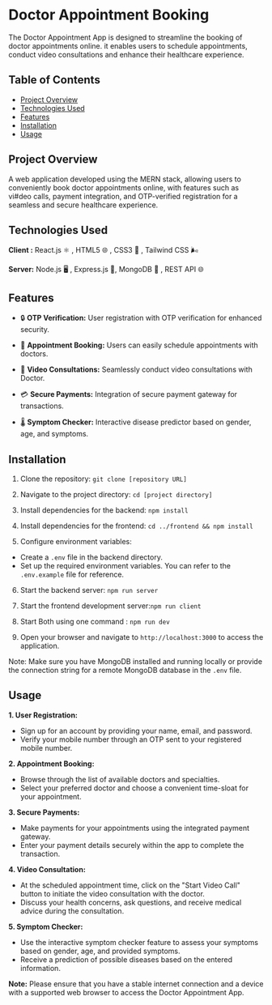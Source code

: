 
# Doctor Appointment Booking

The Doctor Appointment App is designed to streamline the booking of doctor appointments online. it enables users to schedule appointments, conduct video consultations and enhance their healthcare experience.

## Table of Contents

- [Project Overview](#project-overview)
- [Technologies Used](#technologies-used)
- [Features](#features)
- [Installation](#installation)
- [Usage](#usage)

## Project Overview

A web application developed using the MERN stack, allowing users to conveniently book doctor appointments online, with features such as vi#deo calls, payment integration, and OTP-verified registration for a seamless and secure healthcare experience.

## Technologies Used

**Client :** React.js ⚛️ , HTML5 🌐 , CSS3 🎨 , Tailwind CSS 🌬️

**Server:** Node.js 🖥️ , Express.js 🚀, MongoDB 🍃 , REST API 🌐 

## Features

- 🔒 **OTP Verification:** User registration with OTP verification for enhanced security.

- 📅 **Appointment Booking:** Users can easily schedule appointments with doctors.

- 🎥 **Video Consultations:** Seamlessly conduct video consultations with Doctor.

- 💳 **Secure Payments:** Integration of secure payment gateway for transactions.

- 🌡️ **Symptom Checker:** Interactive disease predictor based on gender, age, and symptoms.


## Installation

1. Clone the repository: `git clone [repository URL]`

2. Navigate to the project directory: `cd [project directory]`

3. Install dependencies for the backend: `npm install`

4. Install dependencies for the frontend: `cd ../frontend && npm install`


5. Configure environment variables:
- Create a `.env` file in the backend directory.
- Set up the required environment variables. You can refer to the `.env.example` file for reference.

6. Start the backend server: `npm run server`


7. Start the frontend development server:`npm run client`

8. Start Both using one command : `npm run dev`


9. Open your browser and navigate to `http://localhost:3000` to access the application.

Note: Make sure you have MongoDB installed and running locally or provide the connection string for a remote MongoDB database in the `.env` file.

## Usage

**1. User Registration:**
   - Sign up for an account by providing your name, email, and password.
   - Verify your mobile number through an OTP sent to your registered mobile number.

**2. Appointment Booking:**
   - Browse through the list of available doctors and specialties.
   - Select your preferred doctor and choose a convenient time-sloat for your appointment.

**3. Secure Payments:**
   - Make payments for your appointments using the integrated payment gateway.
   - Enter your payment details securely within the app to complete the transaction.

**4. Video Consultation:**
   - At the scheduled appointment time, click on the "Start Video Call" button to initiate the video consultation with the doctor.
   - Discuss your health concerns, ask questions, and receive medical advice during the consultation.

**5. Symptom Checker:**
   - Use the interactive symptom checker feature to assess your symptoms based on gender, age, and provided symptoms.
   - Receive a prediction of possible diseases based on the entered information.

**Note:** Please ensure that you have a stable internet connection and a device with a supported web browser to access the Doctor Appointment App.
